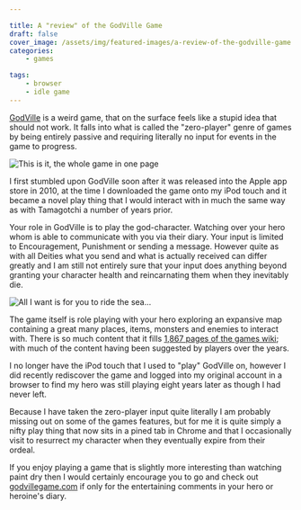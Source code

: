 ```yaml
---

title: A "review" of the GodVille Game
draft: false
cover_image: /assets/img/featured-images/a-review-of-the-godville-game.png
categories:
    - games

tags:
    - browser
    - idle game
---
```


[GodVille](https://godvillegame.com) is a weird game, that on the surface feels like a stupid idea that should not work. It falls into what is called the "zero-player" genre of games by being entirely passive and requiring literally no input for events in the game to progress.

![This is it, the whole game in one page](/assets/img/a-review-of-the-godville-game-2.png "This is it, the whole game in one page")
 
I first stumbled upon GodVille soon after it was released into the Apple app store in 2010, at the time I downloaded the game onto my iPod touch and it became a novel play thing that I would interact with in much the same way as with Tamagotchi a number of years prior.

Your role in GodVille is to play the god-character. Watching over your hero whom is able to communicate with you via their diary. Your input is limited to Encouragement, Punishment or sending a message. However quite as with all Deities what you send and what is actually received can differ greatly and I am still not entirely sure that your input does anything beyond granting your character health and reincarnating them when they inevitably die.

![All I want is for you to ride the sea...](/assets/img/a-review-of-the-godville-game-1.png "All I want is for you to ride the sea...")

The game itself is role playing with your hero exploring an expansive map containing a great many places, items, monsters and enemies to interact with. There is so much content that it fills [1,867 pages of the games wiki](https://wiki.godvillegame.com/Main_Page); with much of the content having been suggested by players over the years.

I no longer have the iPod touch that I used to "play" GodVille on, however I did recently rediscover the game and logged into my original account in a browser to find my hero was still playing eight years later as though I had never left.

Because I have taken the zero-player input quite literally I am probably missing out on some of the games features, but for me it is quite simply a nifty play thing that now sits in a pined tab in Chrome and that I occasionally visit to resurrect my character when they eventually expire from their ordeal.

If you enjoy playing a game that is slightly more interesting than watching paint dry then I would certainly encourage you to go and check out [godvillegame.com](https://godvillegame.com) if only for the entertaining comments in your hero or heroine's diary. 